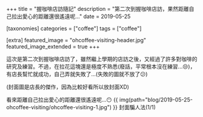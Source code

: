 +++
title = "握咖啡店訪隨記"
description = "第二次到握咖啡店訪，果然距離自己拉出愛心的距離還很遙遠呢..."
date = 2019-05-25

[taxonomies]
categories = ["coffee"]
tags = ["coffee"]

[extra]
featured_image = "ohcoffee-visiting-header.jpg"
featured_image_extended = true
+++

這次是第二次到握咖啡店訪了，雖然繼上學期的店訪之後，又經過了許多對咖啡的研究及練習。不過，在拉花這塊還是極度不熟悉(廢話，平常根本沒在練習...😒)，有店長幫忙就成功，自己弄就失敗了...(失敗的圖就不放了😕)

(封面圖是店長的傑作，因為比較好看所以放封面XD)

看來距離自己拉出愛心的距離還很遙遠呢...😶
{{ img(path="blog/2019-05-25-ohcoffee-visiting/ohcoffee-visiting-1.jpg") }}
封面騙人法(1/1)
